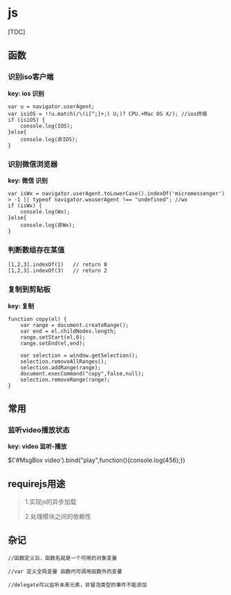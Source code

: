 # js

[TOC]

## 函数

### 识别iso客户端

  **key: ios 识别**

```
var u = navigator.userAgent;
var isiOS = !!u.match(/\(i[^;]+;( U;)? CPU.+Mac OS X/); //ios终端
if (isiOS) {
	console.log(IOS);
}else{
	console.log(非IOS);
}
```

### 识别微信浏览器

  **key: 微信 识别**

```
var isWx = navigator.userAgent.toLowerCase().indexOf('micromessenger') > -1 || typeof navigator.wxuserAgent !== "undefined"; //wx
if (isWx) {
	console.log(Wx);
}else{
	console.log(非Wx);
}
```

### 判断数组存在某值

```
[1,2,3].indexOf(1)   // return 0
[1,2,3].indexOf(3)   // return 2
```

### 复制到剪贴板

  **key: 复制**

```
function copy(el) {
	var range = document.createRange();
	var end = el.childNodes.length;
	range.setStart(el,0);
	range.setEnd(el,end);

	var selection = window.getSelection();
	selection.removeAllRanges();
	selection.addRange(range);
	document.execCommand("copy",false,null);
	selection.removeRange(range);
}

```



## 常用

### 监听video播放状态

  **key: video 监听-播放**

  $('#MsgBox video').bind("play",function(){console.log(456);})









## requirejs用途

> 1.实现js的异步加载
>
> 2.处理模块之间的依赖性

## 杂记

```
//函数定义后，函数名就是一个可用的对象变量

//var 定义全局变量 函数内可调用函数外的变量

//delegate可以监听未来元素，非冒泡类型的事件不能添加
```





